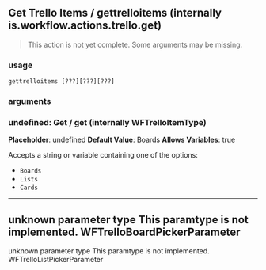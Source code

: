 
## Get Trello Items / gettrelloitems (internally is.workflow.actions.trello.get)

> This action is not yet complete. Some arguments may be missing.

### usage
`gettrelloitems [???][???][???]`

### arguments
### undefined: Get / get (internally WFTrelloItemType)
**Placeholder**: undefined
**Default Value**: Boards
**Allows Variables**: true


Accepts a string 
or variable
containing one of the options:

- `Boards`
- `Lists`
- `Cards`
---
unknown parameter type This paramtype is not implemented. WFTrelloBoardPickerParameter
---
unknown parameter type This paramtype is not implemented. WFTrelloListPickerParameter
